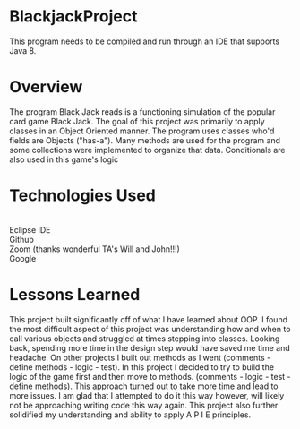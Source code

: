# BlackjackProject
This program needs to be compiled
and run through an IDE that supports Java 8.
# Overview
The program Black Jack reads is a functioning simulation of
the popular card game Black Jack. The goal of this project was primarily to apply classes in an Object Oriented manner. The program 
uses classes who'd fields are Objects ("has-a").
Many methods are used for the program and some collections were 
implemented to organize that data. Conditionals are also used in
this game's logic

# Technologies Used
</br>Eclipse IDE
</br>Github
</br>Zoom (thanks wonderful TA's Will and John!!!)
</br>Google

# Lessons Learned

This project built significantly off of what I have learned about OOP.
I found the most difficult aspect of this project was understanding
how and when to call various objects and struggled at times stepping
into classes. Looking back, spending more time in the design step
would have saved me time and headache. On other projects I built out
methods as I went (comments - define methods - logic - test). In this project I 
decided to try to build the logic of the game first and then move to methods.
(comments - logic - test - define methods). This approach turned out to take
more time and lead to more issues. I am glad that I attempted to do it this way
however, will likely not be approaching writing code this way again.
This project also further solidified my understanding and ability to apply
A P I E principles.
